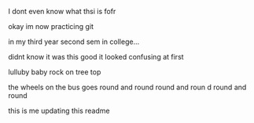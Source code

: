 I dont even know what thsi is fofr 

okay im now practicing git 

in my third year second sem in college...

didnt know it was this good it looked confusing at first 

lulluby baby rock on tree top

the wheels on the bus goes round and round round and roun d round and round

this is me updating this readme